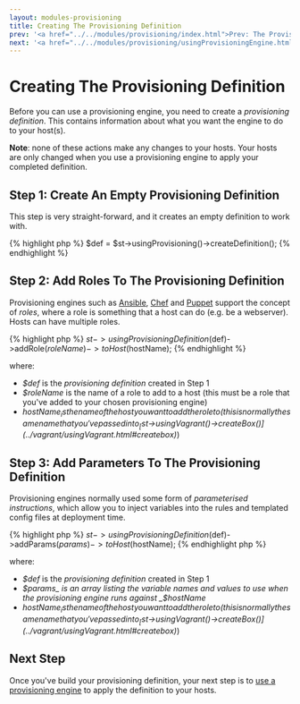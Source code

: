 ```yaml
---
layout: modules-provisioning
title: Creating The Provisioning Definition
prev: '<a href="../../modules/provisioning/index.html">Prev: The Provisioning Module</a>'
next: '<a href="../../modules/provisioning/usingProvisioningEngine.html">Next: useProvisioningEngine()</a>'
---
```


# Creating The Provisioning Definition

Before you can use a provisioning engine, you need to create a _provisioning definition_.  This contains information about what you want the engine to do to your host(s).

__Note__: none of these actions make any changes to your hosts.  Your hosts are only changed when you use a provisioning engine to apply your completed definition.

## Step 1: Create An Empty Provisioning Definition

This step is very straight-forward, and it creates an empty definition to work with.

{% highlight php %}
$def = $st->usingProvisioning()->createDefinition();
{% endhighlight %}

## Step 2: Add Roles To The Provisioning Definition

Provisioning engines such as [Ansible](http://ansible.cc/), [Chef](http://www.opscode.com/chef/) and [Puppet](https://puppetlabs.com/) support the concept of _roles_, where a role is something that a host can do (e.g. be a webserver).  Hosts can have multiple roles.

{% highlight php %}
$st->usingProvisioningDefinition($def)->addRole($roleName)->toHost($hostName);
{% endhighlight %}

where:

* _$def_ is the _provisioning definition_ created in Step 1
* _$roleName_ is the name of a role to add to a host (this must be a role that you've added to your chosen provisioning engine)
* _$hostName_ is the name of the host you want to add the role to (this is normally the same name that you've passed into _[$st->usingVagrant()->createBox()](../vagrant/usingVagrant.html#createbox)_)

## Step 3: Add Parameters To The Provisioning Definition

Provisioning engines normally used some form of _parameterised instructions_, which allow you to inject variables into the rules and templated config files at deployment time.

{% highlight php %}
$st->usingProvisioningDefinition($def)->addParams($params)->toHost($hostName);
{% endhighlight php %}

where:

* _$def_ is the _provisioning definition_ created in Step 1
* _$params_ is an array listing the variable names and values to use when the provisioning engine runs against _$hostName_
* _$hostName_ is the name of the host you want to add the role to (this is normally the same name that you've passed into _[$st->usingVagrant()->createBox()](../vagrant/usingVagrant.html#createbox)_)

## Next Step

Once you've build your provisioning definition, your next step is to [use a provisioning engine](useProvisioningEngine.html) to apply the definition to your hosts.